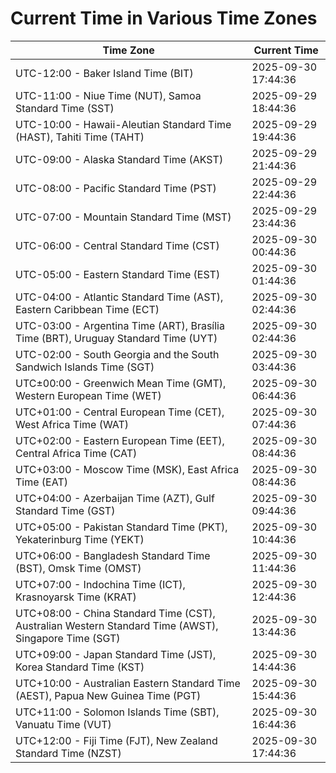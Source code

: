 # Current Time in Various Time Zones

| Time Zone | Current Time |
|-----------|--------------|
| UTC-12:00 - Baker Island Time (BIT) | 2025-09-30 17:44:36 |
| UTC-11:00 - Niue Time (NUT), Samoa Standard Time (SST) | 2025-09-29 18:44:36 |
| UTC-10:00 - Hawaii-Aleutian Standard Time (HAST), Tahiti Time (TAHT) | 2025-09-29 19:44:36 |
| UTC-09:00 - Alaska Standard Time (AKST) | 2025-09-29 21:44:36 |
| UTC-08:00 - Pacific Standard Time (PST) | 2025-09-29 22:44:36 |
| UTC-07:00 - Mountain Standard Time (MST) | 2025-09-29 23:44:36 |
| UTC-06:00 - Central Standard Time (CST) | 2025-09-30 00:44:36 |
| UTC-05:00 - Eastern Standard Time (EST) | 2025-09-30 01:44:36 |
| UTC-04:00 - Atlantic Standard Time (AST), Eastern Caribbean Time (ECT) | 2025-09-30 02:44:36 |
| UTC-03:00 - Argentina Time (ART), Brasília Time (BRT), Uruguay Standard Time (UYT) | 2025-09-30 02:44:36 |
| UTC-02:00 - South Georgia and the South Sandwich Islands Time (SGT) | 2025-09-30 03:44:36 |
| UTC±00:00 - Greenwich Mean Time (GMT), Western European Time (WET) | 2025-09-30 06:44:36 |
| UTC+01:00 - Central European Time (CET), West Africa Time (WAT) | 2025-09-30 07:44:36 |
| UTC+02:00 - Eastern European Time (EET), Central Africa Time (CAT) | 2025-09-30 08:44:36 |
| UTC+03:00 - Moscow Time (MSK), East Africa Time (EAT) | 2025-09-30 08:44:36 |
| UTC+04:00 - Azerbaijan Time (AZT), Gulf Standard Time (GST) | 2025-09-30 09:44:36 |
| UTC+05:00 - Pakistan Standard Time (PKT), Yekaterinburg Time (YEKT) | 2025-09-30 10:44:36 |
| UTC+06:00 - Bangladesh Standard Time (BST), Omsk Time (OMST) | 2025-09-30 11:44:36 |
| UTC+07:00 - Indochina Time (ICT), Krasnoyarsk Time (KRAT) | 2025-09-30 12:44:36 |
| UTC+08:00 - China Standard Time (CST), Australian Western Standard Time (AWST), Singapore Time (SGT) | 2025-09-30 13:44:36 |
| UTC+09:00 - Japan Standard Time (JST), Korea Standard Time (KST) | 2025-09-30 14:44:36 |
| UTC+10:00 - Australian Eastern Standard Time (AEST), Papua New Guinea Time (PGT) | 2025-09-30 15:44:36 |
| UTC+11:00 - Solomon Islands Time (SBT), Vanuatu Time (VUT) | 2025-09-30 16:44:36 |
| UTC+12:00 - Fiji Time (FJT), New Zealand Standard Time (NZST) | 2025-09-30 17:44:36 |
